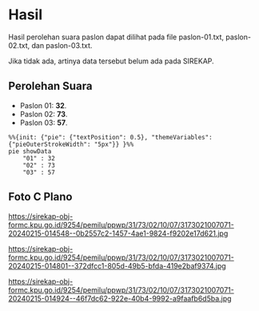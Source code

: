 # Hasil

Hasil perolehan suara paslon dapat dilihat pada file paslon-01.txt, paslon-02.txt, dan paslon-03.txt.

Jika tidak ada, artinya data tersebut belum ada pada SIREKAP.

## Perolehan Suara

 * Paslon 01: **32**.
 * Paslon 02: **73**.
 * Paslon 03: **57**.

```mermaid
%%{init: {"pie": {"textPosition": 0.5}, "themeVariables": {"pieOuterStrokeWidth": "5px"}} }%%
pie showData
    "01" : 32
    "02" : 73
    "03" : 57
```
## Foto C Plano

https://sirekap-obj-formc.kpu.go.id/9254/pemilu/ppwp/31/73/02/10/07/3173021007071-20240215-014548--0b2557c2-1457-4ae1-9824-f9202e17d621.jpg

https://sirekap-obj-formc.kpu.go.id/9254/pemilu/ppwp/31/73/02/10/07/3173021007071-20240215-014801--372dfcc1-805d-49b5-bfda-419e2baf9374.jpg

https://sirekap-obj-formc.kpu.go.id/9254/pemilu/ppwp/31/73/02/10/07/3173021007071-20240215-014924--46f7dc62-922e-40b4-9992-a9faafb6d5ba.jpg
